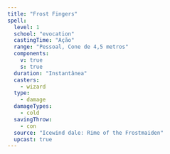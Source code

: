 ```yaml
---
title: "Frost Fingers"
spell:
  level: 1
  school: "evocation"
  castingTime: "Ação"
  range: "Pessoal, Cone de 4,5 metros"
  components:
    v: true
    s: true
  duration: "Instantânea"
  casters:
    - wizard
  type:
    - damage
  damageTypes:
    - cold
  savingThrow:
    - con
  source: "Icewind dale: Rime of the Frostmaiden"
  upcast: true
---
```

